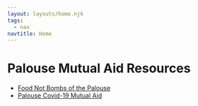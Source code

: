 ```yaml
---
layout: layouts/home.njk
tags:
  - nav
navtitle: Home
---
```


# Palouse Mutual Aid Resources

- [Food Not Bombs of the Palouse](https://www.facebook.com/FNBPalouse)
- [Palouse Covid-19 Mutual Aid](https://www.facebook.com/palouse.covid19.mutual.aid/)

